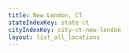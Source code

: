 ```yaml
---
title: New London, CT
stateIndexKey: state-ct
cityIndexKey: city-ct-new-london
layout: list_all_locations
---
```

